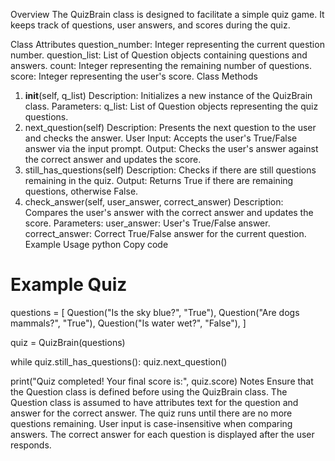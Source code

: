 Overview
The QuizBrain class is designed to facilitate a simple quiz game. It keeps track of questions, user answers, and scores during the quiz.

Class Attributes
question_number: Integer representing the current question number.
question_list: List of Question objects containing questions and answers.
count: Integer representing the remaining number of questions.
score: Integer representing the user's score.
Class Methods
1. __init__(self, q_list)
Description: Initializes a new instance of the QuizBrain class.
Parameters:
q_list: List of Question objects representing the quiz questions.
2. next_question(self)
Description: Presents the next question to the user and checks the answer.
User Input: Accepts the user's True/False answer via the input prompt.
Output: Checks the user's answer against the correct answer and updates the score.
3. still_has_questions(self)
Description: Checks if there are still questions remaining in the quiz.
Output: Returns True if there are remaining questions, otherwise False.
4. check_answer(self, user_answer, correct_answer)
Description: Compares the user's answer with the correct answer and updates the score.
Parameters:
user_answer: User's True/False answer.
correct_answer: Correct True/False answer for the current question.
Example Usage
python
Copy code
# Example Quiz
questions = [
    Question("Is the sky blue?", "True"),
    Question("Are dogs mammals?", "True"),
    Question("Is water wet?", "False"),
]

quiz = QuizBrain(questions)

while quiz.still_has_questions():
    quiz.next_question()

print("Quiz completed! Your final score is:", quiz.score)
Notes
Ensure that the Question class is defined before using the QuizBrain class.
The Question class is assumed to have attributes text for the question and answer for the correct answer.
The quiz runs until there are no more questions remaining.
User input is case-insensitive when comparing answers.
The correct answer for each question is displayed after the user responds.



